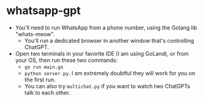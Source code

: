 # whatsapp-gpt

  - You'll need to run WhatsApp from a phone number, using the Golang lib "whats-meow".
    - You'll run a dedicated browser in another window that's controlling ChatGPT.
  - Open two terminals in your favorite IDE (I am using GoLand), or from your OS,
    then run these two commands: 
       - `go run main.go`
       - `python server.py`. I am extremely doubtful they will work for you on the first run.
       - You can also try `multichat.py` if you want to watch two ChatGPTs talk to each other.
